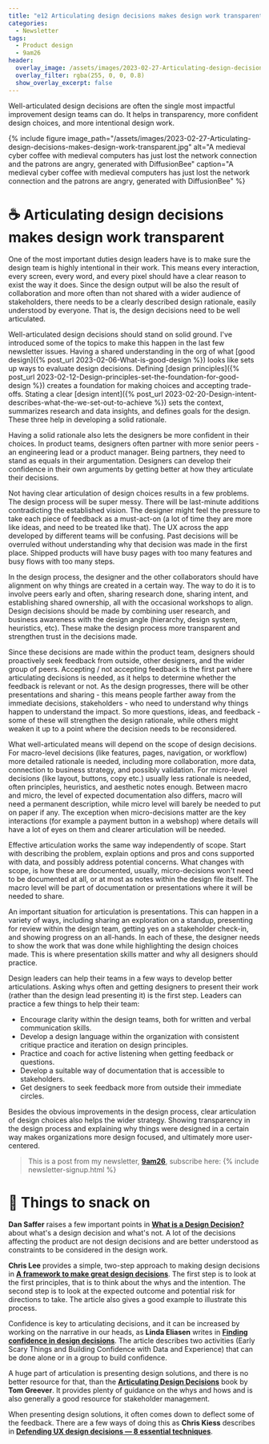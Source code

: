 ```yaml
---
title: "e12 Articulating design decisions makes design work transparent"
categories:
  - Newsletter
tags:
  - Product design
  - 9am26
header:
  overlay_image: /assets/images/2023-02-27-Articulating-design-decisions-makes-design-work-transparent.jpg
  overlay_filter: rgba(255, 0, 0, 0.8)
  show_overlay_excerpt: false
---
```


Well-articulated design decisions are often the single most impactful improvement design teams can do. It helps in transparency, more confident design choices, and more intentional design work.

{% include figure image_path="/assets/images/2023-02-27-Articulating-design-decisions-makes-design-work-transparent.jpg" alt="A medieval cyber coffee with medieval computers has just lost the network connection and the patrons are angry, generated with DiffusionBee" caption="A medieval cyber coffee with medieval computers has just lost the network connection and the patrons are angry, generated with DiffusionBee" %}

# ☕  Articulating design decisions makes design work transparent

One of the most important duties design leaders have is to make sure the design team is highly intentional in their work. This means every interaction, every screen, every word, and every pixel should have a clear reason to exist the way it does. Since the design output will be also the result of collaboration and more often than not shared with a wider audience of stakeholders, there needs to be a clearly described design rationale, easily understood by everyone. That is, the design decisions need to be well articulated.

Well-articulated design decisions should stand on solid ground. I've introduced some of the topics to make this happen in the last few newsletter issues. Having a shared understanding in the org of what [good design]({% post_url 2023-02-06-What-is-good-design %}) looks like sets up ways to evaluate design decisions. Defining [design principles]({% post_url 2023-02-12-Design-principles-set-the-foundation-for-good-design %}) creates a foundation for making choices and accepting trade-offs. Stating a clear [design intent]({% post_url 2023-02-20-Design-intent-describes-what-the-we-set-out-to-achieve %}) sets the context, summarizes research and data insights, and defines goals for the design. These three help in developing a solid rationale.

Having a solid rationale also lets the designers be more confident in their choices. In product teams, designers often partner with more senior peers - an engineering lead or a product manager. Being partners, they need to stand as equals in their argumentation. Designers can develop their confidence in their own arguments by getting better at how they articulate their decisions.

Not having clear articulation of design choices results in a few problems. The design process will be super messy. There will be last-minute additions contradicting the established vision. The designer might feel the pressure to take each piece of feedback as a must-act-on (a lot of time they are more like ideas, and need to be treated like that). The UX across the app developed by different teams will be confusing. Past decisions will be overruled without understanding why that decision was made in the first place. Shipped products will have busy pages with too many features and busy flows with too many steps.

In the design process, the designer and the other collaborators should have alignment on why things are created in a certain way. The way to do it is to involve peers early and often, sharing research done, sharing intent, and establishing shared ownership, all with the occasional workshops to align. Design decisions should be made by combining user research, and business awareness with the design angle (hierarchy, design system, heuristics, etc). These make the design process more transparent and strengthen trust in the decisions made.

Since these decisions are made within the product team, designers should proactively seek feedback from outside, other designers, and the wider group of peers. Accepting / not accepting feedback is the first part where articulating decisions is needed, as it helps to determine whether the feedback is relevant or not. As the design progresses, there will be other presentations and sharing - this means people farther away from the immediate decisions, stakeholders - who need to understand why things happen to understand the impact. So more questions, ideas, and feedback - some of these will strengthen the design rationale, while others might weaken it up to a point where the decision needs to be reconsidered.

What well-articulated means will depend on the scope of design decisions. For macro-level decisions (like features, pages, navigation, or workflow) more detailed rationale is needed, including more collaboration, more data, connection to business strategy, and possibly validation. For micro-level decisions (like layout, buttons, copy etc.) usually less rationale is needed, often principles, heuristics, and aesthetic notes enough. Between macro and micro, the level of expected documentation also differs, macro will need a permanent description, while micro level will barely be needed to put on paper if any. The exception when micro-decisions matter are the key interactions (for example a payment button in a webshop) where details will have a lot of eyes on them and clearer articulation will be needed.

Effective articulation works the same way independently of scope. Start with describing the problem, explain options and pros and cons supported with data, and possibly address potential concerns. What changes with scope, is how these are documented, usually, micro-decisions won't need to be documented at all, or at most as notes within the design file itself. The macro level will be part of documentation or presentations where it will be needed to share.

An important situation for articulation is presentations. This can happen in a variety of ways, including sharing an exploration on a standup, presenting for review within the design team, getting yes on a stakeholder check-in, and showing progress on an all-hands. In each of these, the designer needs to show the work that was done while highlighting the design choices made. This is where presentation skills matter and why all designers should practice.

Design leaders can help their teams in a few ways to develop better articulations. Asking whys often and getting designers to present their work (rather than the design lead presenting it) is the first step. Leaders can practice a few things to help their team:
- Encourage clarity within the design teams, both for written and verbal communication skills.
- Develop a design language within the organization with consistent critique practice and iteration on design principles.
- Practice and coach for active listening when getting feedback or questions.
- Develop a suitable way of documentation that is accessible to stakeholders.
- Get designers to seek feedback more from outside their immediate circles.

Besides the obvious improvements in the design process, clear articulation of design choices also helps the wider strategy. Showing transparency in the design process and explaining why things were designed in a certain way makes organizations more design focused, and ultimately more user-centered.

> This is a post from my newsletter, **[9am26](https://polgarp.com/categories/newsletter/)**, subscribe here:
> {% include newsletter-signup.html %}

# 🍪 Things to snack on

**Dan Saffer** raises a few important points in **[What is a Design Decision?](https://odannyboy.medium.com/what-is-a-design-decision-21fb7fb17089)** about what's a design decision and what's not. A lot of the decisions affecting the product are not design decisions and are better understood as constraints to be considered in the design work.

**Chris Lee** provides a simple, two-step approach to making design decisions in **[A framework to make great design decisions](https://uxdesign.cc/a-framework-to-make-great-design-decisions-ce4a366bf3e1)**. The first step is to look at the first principles, that is to think about the whys and the intention. The second step is to look at the expected outcome and potential risk for directions to take. The article also gives a good example to illustrate this process.

Confidence is key to articulating decisions, and it can be increased by working on the narrative in our heads, as **Linda Eliasen** writes in **[Finding confidence in design decisions](https://www.figma.com/blog/finding-confidence-in-design-decisions/)**. The article describes two activities (Early Scary Things and Building Confidence with Data and Experience) that can be done alone or in a group to build confidence.

A huge part of articulation is presenting design solutions, and there is no better resource for that, than the **[Articulating Design Decisions](https://www.oreilly.com/library/view/articulating-design-decisions/9781491921555/)** book by **Tom Greever**. It provides plenty of guidance on the whys and hows and is also generally a good resource for stakeholder management. 

When presenting design solutions, it often comes down to deflect some of the feedback. There are a few ways of doing this as **Chris Kiess** describes in **[Defending UX design decisions — 8 essential techniques](http://chriskiess.net/defending-ux-design-decisions-8-essential-techniques/)**.
